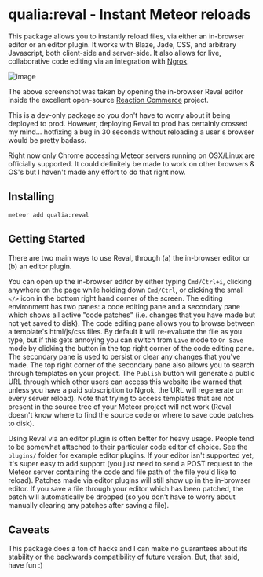 # qualia:reval - Instant Meteor reloads

This package allows you to instantly reload files, via either an in-browser editor or an editor plugin. It works with Blaze, Jade, CSS, and arbitrary Javascript, both client-side and server-side. It also allows for live, collaborative code editing via an integration with [Ngrok](https://ngrok.com).

![image](https://cloud.githubusercontent.com/assets/247408/26030584/59575586-380c-11e7-94ec-11f7769b197a.png) 

The above screenshot was taken by opening the in-browser Reval editor inside the excellent open-source [Reaction Commerce](https://github.com/reactioncommerce/reaction) project.

This is a dev-only package so you don't have to worry about it being deployed to prod. However, deploying Reval to prod has certainly crossed my mind... hotfixing a bug in 30 seconds without reloading a user's browser would be pretty badass.

Right now only Chrome accessing Meteor servers running on OSX/Linux are officially supported. It could definitely be made to work on other browsers & OS's but I haven't made any effort to do that right now.

## Installing

`meteor add qualia:reval`

## Getting Started

There are two main ways to use Reval, through (a) the in-browser editor or (b) an editor plugin.

You can open up the in-browser editor by either typing `Cmd/Ctrl+i`, clicking anywhere on the page while holding down `Cmd/Ctrl`, or clicking the small `</>` icon in the bottom right hand corner of the screen. The editing environment has two panes: a code editing pane and a secondary pane which shows all active "code patches" (i.e. changes that you have made but not yet saved to disk). The code editing pane allows you to browse between a template's html/js/css files. By default it will re-evaluate the file as you type, but if this gets annoying you can switch from `Live` mode to `On Save` mode by clicking the button in the top right corner of the code editing pane. The secondary pane is used to persist or clear any changes that you've made. The top right corner of the secondary pane also allows you to search through templates on your project. The `Publish` button will generate a public URL through which other users can access this website (be warned that unless you have a paid subscription to Ngrok, the URL will regenerate on every server reload). Note that trying to access templates that are not present in the source tree of your Meteor project will not work (Reval doesn't know where to find the source code or where to save code patches to disk).

Using Reval via an editor plugin is often better for heavy usage. People tend to be somewhat attached to their particular code editor of choice. See the `plugins/` folder for example editor plugins. If your editor isn't supported yet, it's super easy to add support (you just need to send a POST request to the Meteor server containing the code and file path of the file you'd like to reload). Patches made via editor plugins will still show up in the in-browser editor. If you save a file through your editor which has been patched, the patch will automatically be dropped (so you don't have to worry about manually clearing any patches after saving a file).

## Caveats
This package does a ton of hacks and I can make no guarantees about its stability or the backwards compatibility of future version. But, that said, have fun :)
